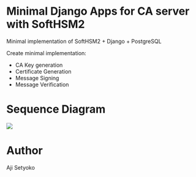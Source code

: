 # Minimal Django Apps for CA server with SoftHSM2
Minimal implementation of SoftHSM2 + Django + PostgreSQL

Create minimal implementation:
- CA Key generation
- Certificate Generation
- Message Signing
- Message Verification

# Sequence Diagram
[![](https://mermaid.ink/img/eyJjb2RlIjoic2VxdWVuY2VEaWFncmFtXG4gICAgb3B0IExvZ2luIFNjaGVtZVxuICAgICAgICBVc2VyIC0-PiBTZXJ2aWNlOiByZXF1ZXN0X2xvZ2luKCkgPGJyPiAoVXNlcm5hbWUsIFBhc3N3b3JkKVxuICAgICAgICBTZXJ2aWNlIC0-PiBTb2Z0SFNNOiBMb2dpbih0b2tlbl9pbmZvKSA8YnI-IDogbG9naW4gdG8gZGV2aWNlIHRva2VuXG4gICAgICAgIFNvZnRIU00gLT4-IFNlcnZpY2U6IHJlc3BvbnNlOiBUcnVlL0ZhbHNlXG4gICAgICAgIFNlcnZpY2UgLT4-IFBvc3RncmVTUUw6IFNhdmUgSW5mb3JtYXRpb24oRXg6IFRva2VuIHBhc3N3b3JkICsgVG9rZW4gTGFiZWwpXG4gICAgICAgIFNlcnZpY2UgLT4-IFVzZXI6IHJlc3BvbnNlOiBBY2Nlc3MgQ29kZVxuICAgIGVuZFxuICAgIG9wdCBHZW5lcmF0ZSBLZXlcbiAgICAgICAgVXNlciAtPj4gU2VydmljZTogcmVxdWVzdF9nZW5fa2V5KCkgPGJyPiBwYXlsb2FkX2dlbl9rZXlcbiAgICAgICAgU2VydmljZSAtPj4gUG9zdGdyZVNRTDogR2V0IFRva2VuIEluZm8oKVxuICAgICAgICBQb3N0Z3JlU1FMIC0-PiBTZXJ2aWNlOiBUb2tlbiBJbmZvIChUb2tlbiBQYXNzd29yZCArIExhYmVsKVxuICAgICAgICBTZXJ2aWNlIC0-PiBTb2Z0SFNNOiBMb2dpbihUb2tlbl9pbmZvKVxuICAgICAgICBTb2Z0SFNNIC0-PiBTZXJ2aWNlOiByZXNwb25zZTogVHJ1ZS9GYWxzZVxuICAgICAgICBTZXJ2aWNlIC0-PiBTb2Z0SFNNOiBSZXF1ZXN0IEtleSBnZW5lcmF0aW9uXG4gICAgICAgIFNvZnRIU00gLT4-IFNlcnZpY2U6IEtleSBnZW5lcmF0ZWRcbiAgICAgICAgU2VydmljZSAtPj4gVXNlcjogcmVzcG9uc2U6IFB1YmxpYyBrZXlcbiAgICBlbmRcbiAgICBvcHQgU2lnbmluZyBNZXNzYWdlXG4gICAgICAgIFVzZXIgLT4-IFNlcnZpY2U6IHJlcXVlc3Rfc2lnbmluZygpIDxicj4gKG1lc3NhZ2UsIGtleV9pZClcbiAgICAgICAgU2VydmljZSAtPj4gUG9zdGdyZVNRTDogR2V0IFRva2VuIEluZm8oKVxuICAgICAgICBQb3N0Z3JlU1FMIC0-PiBTZXJ2aWNlOiBUb2tlbiBJbmZvIChUb2tlbiBQYXNzd29yZCArIExhYmVsKVxuICAgICAgICBTZXJ2aWNlIC0-PiBTb2Z0SFNNOiBMb2dpbihUb2tlbl9pbmZvKVxuICAgICAgICBTb2Z0SFNNIC0-PiBTZXJ2aWNlOiByZXNwb25zZTogVHJ1ZS9GYWxzZVxuICAgICAgICBTZXJ2aWNlIC0-PiBTb2Z0SFNNOiBTaWduaW5nKG1lc3NhZ2UpXG4gICAgICAgIFNvZnRIU00gLT4-IFNlcnZpY2U6IFNpZ25lZF9tZXNzYWdlXG4gICAgICAgIFNlcnZpY2UgLT4-IFVzZXI6IHJlcHNvbmU6IFNpZ25lZCBLZXlcbiAgICBlbmRcbiAgICBvcHQgVmVyaWZ5IE1lc3NhZ2VcbiAgICAgICAgVXNlciAtPj4gU2VydmljZTogcmVxdWVzdF92ZXJpZnkoKSA8YnI-IChtZXNzYWdlLCBrZXlfaWQpXG4gICAgICAgIFNlcnZpY2UgLT4-IFBvc3RncmVTUUw6IEdldCBUb2tlbiBJbmZvKClcbiAgICAgICAgUG9zdGdyZVNRTCAtPj4gU2VydmljZTogVG9rZW4gSW5mbyAoVG9rZW4gUGFzc3dvcmQgKyBMYWJlbClcbiAgICAgICAgU2VydmljZSAtPj4gU29mdEhTTTogTG9naW4oVG9rZW5faW5mbylcbiAgICAgICAgU29mdEhTTSAtPj4gU2VydmljZTogcmVzcG9uc2U6IFRydWUvRmFsc2VcbiAgICAgICAgU2VydmljZSAtPj4gU29mdEhTTTogVmVyaWZ5KG1lc3NhZ2UpXG4gICAgICAgIFNvZnRIU00gLT4-IFNlcnZpY2U6IFRydWUvRmFsc2VcbiAgICAgICAgU2VydmljZSAtPj4gVXNlcjogcmVwc29uZTogVmVyaWZ5X3N0YXR1cyhUL0YpXG4gICAgZW5kXG4iLCJtZXJtYWlkIjp7InRoZW1lIjoiZGVmYXVsdCJ9LCJ1cGRhdGVFZGl0b3IiOmZhbHNlLCJhdXRvU3luYyI6dHJ1ZSwidXBkYXRlRGlhZ3JhbSI6ZmFsc2V9)](https://mermaid-js.github.io/mermaid-live-editor/edit#eyJjb2RlIjoic2VxdWVuY2VEaWFncmFtXG4gICAgb3B0IExvZ2luIFNjaGVtZVxuICAgICAgICBVc2VyIC0-PiBTZXJ2aWNlOiByZXF1ZXN0X2xvZ2luKCkgPGJyPiAoVXNlcm5hbWUsIFBhc3N3b3JkKVxuICAgICAgICBTZXJ2aWNlIC0-PiBTb2Z0SFNNOiBMb2dpbih0b2tlbl9pbmZvKSA8YnI-IDogbG9naW4gdG8gZGV2aWNlIHRva2VuXG4gICAgICAgIFNvZnRIU00gLT4-IFNlcnZpY2U6IHJlc3BvbnNlOiBUcnVlL0ZhbHNlXG4gICAgICAgIFNlcnZpY2UgLT4-IFBvc3RncmVTUUw6IFNhdmUgSW5mb3JtYXRpb24oRXg6IFRva2VuIHBhc3N3b3JkICsgVG9rZW4gTGFiZWwpXG4gICAgICAgIFNlcnZpY2UgLT4-IFVzZXI6IHJlc3BvbnNlOiBBY2Nlc3MgQ29kZVxuICAgIGVuZFxuICAgIG9wdCBHZW5lcmF0ZSBLZXlcbiAgICAgICAgVXNlciAtPj4gU2VydmljZTogcmVxdWVzdF9nZW5fa2V5KCkgPGJyPiBwYXlsb2FkX2dlbl9rZXlcbiAgICAgICAgU2VydmljZSAtPj4gUG9zdGdyZVNRTDogR2V0IFRva2VuIEluZm8oKVxuICAgICAgICBQb3N0Z3JlU1FMIC0-PiBTZXJ2aWNlOiBUb2tlbiBJbmZvIChUb2tlbiBQYXNzd29yZCArIExhYmVsKVxuICAgICAgICBTZXJ2aWNlIC0-PiBTb2Z0SFNNOiBMb2dpbihUb2tlbl9pbmZvKVxuICAgICAgICBTb2Z0SFNNIC0-PiBTZXJ2aWNlOiByZXNwb25zZTogVHJ1ZS9GYWxzZVxuICAgICAgICBTZXJ2aWNlIC0-PiBTb2Z0SFNNOiBSZXF1ZXN0IEtleSBnZW5lcmF0aW9uXG4gICAgICAgIFNvZnRIU00gLT4-IFNlcnZpY2U6IEtleSBnZW5lcmF0ZWRcbiAgICAgICAgU2VydmljZSAtPj4gVXNlcjogcmVzcG9uc2U6IFB1YmxpYyBrZXlcbiAgICBlbmRcbiAgICBvcHQgU2lnbmluZyBNZXNzYWdlXG4gICAgICAgIFVzZXIgLT4-IFNlcnZpY2U6IHJlcXVlc3Rfc2lnbmluZygpIDxicj4gKG1lc3NhZ2UsIGtleV9pZClcbiAgICAgICAgU2VydmljZSAtPj4gUG9zdGdyZVNRTDogR2V0IFRva2VuIEluZm8oKVxuICAgICAgICBQb3N0Z3JlU1FMIC0-PiBTZXJ2aWNlOiBUb2tlbiBJbmZvIChUb2tlbiBQYXNzd29yZCArIExhYmVsKVxuICAgICAgICBTZXJ2aWNlIC0-PiBTb2Z0SFNNOiBMb2dpbihUb2tlbl9pbmZvKVxuICAgICAgICBTb2Z0SFNNIC0-PiBTZXJ2aWNlOiByZXNwb25zZTogVHJ1ZS9GYWxzZVxuICAgICAgICBTZXJ2aWNlIC0-PiBTb2Z0SFNNOiBTaWduaW5nKG1lc3NhZ2UpXG4gICAgICAgIFNvZnRIU00gLT4-IFNlcnZpY2U6IFNpZ25lZF9tZXNzYWdlXG4gICAgICAgIFNlcnZpY2UgLT4-IFVzZXI6IHJlcHNvbmU6IFNpZ25lZCBLZXlcbiAgICBlbmRcbiAgICBvcHQgVmVyaWZ5IE1lc3NhZ2VcbiAgICAgICAgVXNlciAtPj4gU2VydmljZTogcmVxdWVzdF92ZXJpZnkoKSA8YnI-IChtZXNzYWdlLCBrZXlfaWQpXG4gICAgICAgIFNlcnZpY2UgLT4-IFBvc3RncmVTUUw6IEdldCBUb2tlbiBJbmZvKClcbiAgICAgICAgUG9zdGdyZVNRTCAtPj4gU2VydmljZTogVG9rZW4gSW5mbyAoVG9rZW4gUGFzc3dvcmQgKyBMYWJlbClcbiAgICAgICAgU2VydmljZSAtPj4gU29mdEhTTTogTG9naW4oVG9rZW5faW5mbylcbiAgICAgICAgU29mdEhTTSAtPj4gU2VydmljZTogcmVzcG9uc2U6IFRydWUvRmFsc2VcbiAgICAgICAgU2VydmljZSAtPj4gU29mdEhTTTogVmVyaWZ5KG1lc3NhZ2UpXG4gICAgICAgIFNvZnRIU00gLT4-IFNlcnZpY2U6IFRydWUvRmFsc2VcbiAgICAgICAgU2VydmljZSAtPj4gVXNlcjogcmVwc29uZTogVmVyaWZ5X3N0YXR1cyhUL0YpXG4gICAgZW5kXG4iLCJtZXJtYWlkIjoie1xuICBcInRoZW1lXCI6IFwiZGVmYXVsdFwiXG59IiwidXBkYXRlRWRpdG9yIjpmYWxzZSwiYXV0b1N5bmMiOnRydWUsInVwZGF0ZURpYWdyYW0iOmZhbHNlfQ)

# Author
Aji Setyoko
